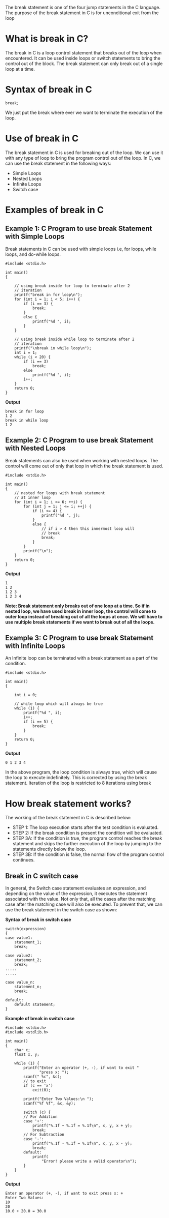 The break statement is one of the four jump statements in the C language. The purpose of the break statement in C is for unconditional exit from the loop
# What is break in C?
The break in C is a loop control statement that breaks out of the loop when encountered. It can be used inside loops or switch statements to bring the control out of the block. The break statement can only break out of a single loop at a time.
# Syntax of break in C
```
break;
```
We just put the break where ever we want to terminate the execution of the loop.
# Use of break in C
The break statement in C is used for breaking out of the loop. We can use it with any type of loop to bring the program control out of the loop. In C, we can use the break statement in the following ways:
* Simple Loops
* Nested Loops
* Infinite Loops
* Switch case
# Examples of break in C
## Example 1: C Program to use break Statement with Simple Loops
Break statements in C can be used with simple loops i.e, for loops, while loops, and do-while loops.
```
#include <stdio.h>
 
int main()
{
 
    // using break inside for loop to terminate after 2
    // iteration
    printf("break in for loop\n");
    for (int i = 1; i < 5; i++) {
        if (i == 3) {
            break;
        }
        else {
            printf("%d ", i);
        }
    }
 
    // using break inside while loop to terminate after 2
    // iteration
    printf("\nbreak in while loop\n");
    int i = 1;
    while (i < 20) {
        if (i == 3)
            break;
        else
            printf("%d ", i);
        i++;
    }
    return 0;
}
```
**Output**
```
break in for loop
1 2 
break in while loop
1 2 
```
## Example 2: C Program to use break Statement with Nested Loops
Break statements can also be used when working with nested loops. The control will come out of only that loop in which the break statement is used.
```
#include <stdio.h>
 
int main()
{
    // nested for loops with break statement
    // at inner loop
    for (int i = 1; i <= 6; ++i) {
        for (int j = 1; j <= i; ++j) {
            if (i <= 4) {
                printf("%d ", j);
            }
            else {
                // if i > 4 then this innermost loop will
                // break
                break;
            }
        }
        printf("\n");
    }
    return 0;
}
```
**Output**
```
1 
1 2 
1 2 3 
1 2 3 4 
```
**Note: Break statement only breaks out of one loop at a time. So if in nested loop, we have used break in inner loop, the control will come to outer loop instead of breaking out of all the loops at once. We will have to use multiple break statements if we want to break out of all the loops.**

## Example 3: C Program to use break Statement with Infinite Loops
An Infinite loop can be terminated with a break statement as a part of the condition.
```
#include <stdio.h>
 
int main()
{
 
    int i = 0;
 
    // while loop which will always be true
    while (1) {
        printf("%d ", i);
        i++;
        if (i == 5) {
            break;
        }
    }
    return 0;
}
```
**Output**
```
0 1 2 3 4 
```
In the above program, the loop condition is always true, which will cause the loop to execute indefinitely. This is corrected by using the break statement. Iteration of the loop is restricted to 8 iterations using break

# How break statement works?
The working of the break statement in C is described below:
* STEP 1: The loop execution starts after the test condition is evaluated.
* STEP 2: If the break condition is present the condition will be evaluated.
* STEP 3A: If the condition is true, the program control reaches the break statement and skips the further execution of the loop by jumping to the statements directly below the loop.
* STEP 3B: If the condition is false, the normal flow of the program control continues.

## Break in C switch case
In general, the Switch case statement evaluates an expression, and depending on the value of the expression, it executes the statement associated with the value. Not only that, all the cases after the matching case after the matching case will also be executed. To prevent that, we can use the break statement in the switch case as shown:

**Syntax of break in switch case**
```
switch(expression)
{    
case value1:
    statement_1;
    break;
    
case value2:
    statement_2;
    break;
.....
.....

case value_n:
    statement_n;
    break;
    
default:
    default statement;
}
```
**Example of break in switch case**
```
#include <stdio.h>
#include <stdlib.h>
 
int main()
{
    char c;
    float x, y;
 
    while (1) {
        printf("Enter an operator (+, -), if want to exit "
               "press x: ");
        scanf(" %c", &c);
        // to exit
        if (c == 'x')
            exit(0);
 
        printf("Enter Two Values:\n ");
        scanf("%f %f", &x, &y);
 
        switch (c) {
        // For Addition
        case '+':
            printf("%.1f + %.1f = %.1f\n", x, y, x + y);
            break;
        // For Subtraction
        case '-':
            printf("%.1f - %.1f = %.1f\n", x, y, x - y);
            break;
        default:
            printf(
                "Error! please write a valid operator\n");
        }
    }
}
```
**Output**
```
Enter an operator (+, -), if want to exit press x: +
Enter Two Values:
10
20
10.0 + 20.0 = 30.0
```
